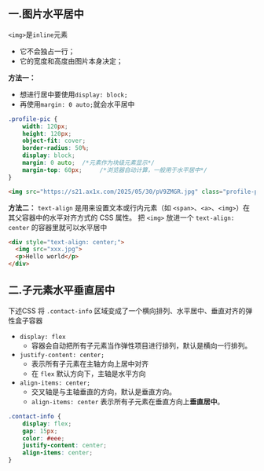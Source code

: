 ## 一.图片水平居中
`<img>`是`inline`元素
- 它不会独占一行；
- 它的宽度和高度由图片本身决定；

**方法一：**
- 想进行居中要使用`display: block;`
- 再使用`margin: 0 auto;`就会水平居中
```css
.profile-pic {
    width: 120px;          
    height: 120px;         
    object-fit: cover; 
    border-radius: 50%;
    display: block;  
    margin: 0 auto;  /*元素作为块级元素显示*/
    margin-top: 60px;     /*浏览器自动计算，一般用于水平居中*/ 
}
```

```html
<img src="https://s21.ax1x.com/2025/05/30/pV9ZMGR.jpg" class="profile-pic">
```

**方法二：**
`text-align` 是用来设置文本或行内元素（如 `<span>`、`<a>`、`<img>`）在其父容器中的水平对齐方式的 CSS 属性。
把 `<img>` 放进一个 `text-align: center` 的容器里就可以水平居中
```html
<div style="text-align: center;">
  <img src="xxx.jpg">
  <p>Hello world</p>
</div>
```

## 二.子元素水平垂直居中
下述CSS 将 `.contact-info` 区域变成了一个横向排列、水平居中、垂直对齐的弹性盒子容器
- `display: flex`
	- 容器会自动把所有子元素当作弹性项目进行排列，默认是横向一行排列。
- `justify-content: center;`
	- 表示所有子元素在主轴方向上居中对齐
	- 在 `flex` 默认方向下，主轴是水平方向
- `align-items: center;`
	- 交叉轴是与主轴垂直的方向，默认是垂直方向。
	- `align-items: center` 表示所有子元素在垂直方向上**垂直居中**。
```css
.contact-info {
    display: flex;
    gap: 15px;
    color: #eee;
    justify-content: center;   
    align-items: center;       
}
```
